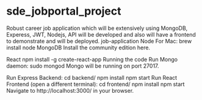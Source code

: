 # sde_jobportal_project
Robust career job application which will be extensively using MongoDB, Experess, JWT, Nodejs, API will be developed and also will have a frontend to demonstrate and will be deployed.
job-application
Node
For Mac:
brew install node
MongoDB
Install the community edition here.

React
npm install -g create-react-app
Running the code
Run Mongo daemon:
sudo mongod
Mongo will be running on port 27017.

Run Express Backend:
cd backend/
npm install
npm start
Run React Frontend (open a different terminal):
cd frontend/
npm install
npm start
Navigate to http://localhost:3000/ in your browser.

